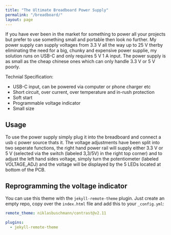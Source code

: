 ```yaml
---
title: "The Ultimate Breadboard Power Supply"
permalink: "/breadboard/"
layout: page
---
```


If you have ever been in the market for something to power all your projects but prefer to use something small and portable then look no further. My power supply can supply voltages from 3.3 V all the way up to 25 V therby eliminating the need for a big, chunky and expensive power supplie, my solution runs on USB-C and only requires 5 V 1 A input. The power supply is as small as the cheap chinese ones which can only handle 3.3 V or 5 V poorly. 

Technial Specification:
* USB-C input, can be powered via computer or phone charger etc 
* Short circuit, over current, over temperature and in-rush protection
* Soft start
* Programmable voltage indicator 
* Small size 

## Usage
To use the power supply simply plug it into the breadboard and connect a usb c power source thats it. The voltage adjustments have been split into two seperate functions, the right hand power rail will supply either 3.3 V or 5 V (selected via the switch (labeled 3,3/5V) in the right top corner) and to adjust the left hand sides voltage, simply turn the potentiometer (labeled VOLTAGE_ADJ) and the voltage will be displayed by the 5 LEDs located at bottom of the PCB. 


## Reprogramming the voltage indicator

You can use this theme with the `jekyll-remote-theme` plugin. Just create an empty repo, copy over the `index.html` file and add this to your `_config.yml`:

```yaml
remote_theme: niklasbuschmann/contrast@v2.11

plugins:
  - jekyll-remote-theme
```



